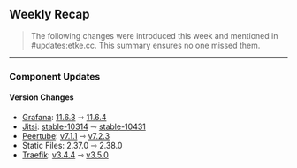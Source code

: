 ## Weekly Recap

> The following changes were introduced this week and mentioned in #updates:etke.cc. This summary ensures no one missed them.

---

### Component Updates

#### Version Changes

* [Grafana](https://github.com/grafana/grafana): [11.6.3](https://github.com/grafana/grafana/releases/tag/v11.6.3) ⇾ [11.6.4](https://github.com/grafana/grafana/releases/tag/v11.6.4)
* [Jitsi](https://github.com/jitsi/docker-jitsi-meet): [stable-10314](https://github.com/jitsi/docker-jitsi-meet/releases/tag/stable-10314) ⇾ [stable-10431](https://github.com/jitsi/docker-jitsi-meet/releases/tag/stable-10431)
* [Peertube](https://github.com/Chocobozzz/PeerTube): [v7.1.1](https://github.com/Chocobozzz/PeerTube/releases/tag/v7.1.1) ⇾ [v7.2.3](https://github.com/Chocobozzz/PeerTube/releases/tag/v7.2.3)
* Static Files: 2.37.0 ⇾ 2.38.0
* [Traefik](https://github.com/traefik/traefik): [v3.4.4](https://github.com/traefik/traefik/releases/tag/v3.4.4) ⇾ [v3.5.0](https://github.com/traefik/traefik/releases/tag/v3.5.0)
